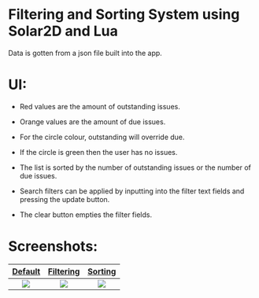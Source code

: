# Filtering and Sorting System using Solar2D and Lua

Data is gotten from a json file built into the app.

# UI:
- Red values are the amount of outstanding issues.
- Orange values are the amount of due issues.
- For the circle colour, outstanding will override due.
- If the circle is green then the user has no issues.

- The list is sorted by the number of outstanding issues or the number of due issues.
- Search filters can be applied by inputting into the filter text fields and pressing the update button.
- The clear button empties the filter fields.

# Screenshots:
<a href="https://github.com/RowanCParnell/CareControlSystem/assets/163315024/b1b036aa-17b5-478d-b992-20c18e80ca27" target="_blank">**Default**</a>|<a href="https://github.com/RowanCParnell/CareControlSystem/assets/163315024/5f47e490-8c69-478a-835a-ea217a5b9d03" target="_blank">**Filtering**</a>|<a href="https://github.com/RowanCParnell/CareControlSystem/assets/163315024/304b9176-c6fa-4902-b3c0-7889411ae83c" target="_blank">**Sorting**</a>
:---:|:---:|:---:
<a href="https://github.com/RowanCParnell/CareControlSystem/assets/163315024/b1b036aa-17b5-478d-b992-20c18e80ca27" target="_blank"><img src="https://github.com/RowanCParnell/CareControlSystem/assets/163315024/b1b036aa-17b5-478d-b992-20c18e80ca27"></a>|<a href="https://github.com/RowanCParnell/CareControlSystem/assets/163315024/5f47e490-8c69-478a-835a-ea217a5b9d03" target="_blank"><img src="https://github.com/RowanCParnell/CareControlSystem/assets/163315024/5f47e490-8c69-478a-835a-ea217a5b9d03"></a>|<a href="https://github.com/RowanCParnell/CareControlSystem/assets/163315024/304b9176-c6fa-4902-b3c0-7889411ae83c" target="_blank"><img src="https://github.com/RowanCParnell/CareControlSystem/assets/163315024/304b9176-c6fa-4902-b3c0-7889411ae83c"></a>
